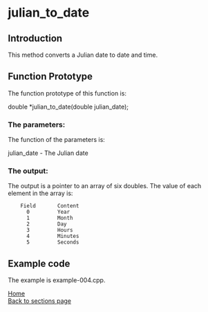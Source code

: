 # julian_to_date

## Introduction

This method converts a Julian date to date and time.

## Function Prototype

The function prototype of this function is:

double *julian_to_date(double julian_date);
 
### The parameters:
The function of the parameters is:

julian_date	- The Julian date
 
### The output: 

The output is a pointer to an array of six doubles. The value of each element in the array is:

		Field		Content
		  0		    Year
		  1		    Month
		  2		    Day
		  3		    Hours
		  4		    Minutes
		  5		    Seconds

## Example code

The example is example-004.cpp.

[Home](readme.md)  
[Back to sections page](Sections.md)